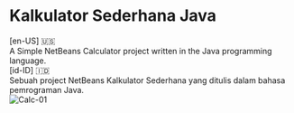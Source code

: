 # Kalkulator Sederhana Java
[en-US] 🇺🇸
<br>
A Simple NetBeans Calculator project written in the Java programming language.
<br>
[id-ID] 🇮🇩
<br>
Sebuah project NetBeans Kalkulator Sederhana yang ditulis dalam bahasa pemrograman Java.
<br>
![Calc-01](https://user-images.githubusercontent.com/87214398/126092831-462507fa-a932-403f-b627-2abb24f6ef7c.jpg)
